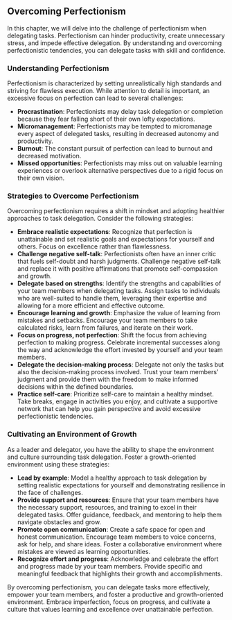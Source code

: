 Overcoming Perfectionism
-----------------------------------

In this chapter, we will delve into the challenge of perfectionism when delegating tasks. Perfectionism can hinder productivity, create unnecessary stress, and impede effective delegation. By understanding and overcoming perfectionistic tendencies, you can delegate tasks with skill and confidence.

### Understanding Perfectionism

Perfectionism is characterized by setting unrealistically high standards and striving for flawless execution. While attention to detail is important, an excessive focus on perfection can lead to several challenges:

* **Procrastination**: Perfectionists may delay task delegation or completion because they fear falling short of their own lofty expectations.
* **Micromanagement**: Perfectionists may be tempted to micromanage every aspect of delegated tasks, resulting in decreased autonomy and productivity.
* **Burnout**: The constant pursuit of perfection can lead to burnout and decreased motivation.
* **Missed opportunities**: Perfectionists may miss out on valuable learning experiences or overlook alternative perspectives due to a rigid focus on their own vision.

### Strategies to Overcome Perfectionism

Overcoming perfectionism requires a shift in mindset and adopting healthier approaches to task delegation. Consider the following strategies:

* **Embrace realistic expectations**: Recognize that perfection is unattainable and set realistic goals and expectations for yourself and others. Focus on excellence rather than flawlessness.
* **Challenge negative self-talk**: Perfectionists often have an inner critic that fuels self-doubt and harsh judgments. Challenge negative self-talk and replace it with positive affirmations that promote self-compassion and growth.
* **Delegate based on strengths**: Identify the strengths and capabilities of your team members when delegating tasks. Assign tasks to individuals who are well-suited to handle them, leveraging their expertise and allowing for a more efficient and effective outcome.
* **Encourage learning and growth**: Emphasize the value of learning from mistakes and setbacks. Encourage your team members to take calculated risks, learn from failures, and iterate on their work.
* **Focus on progress, not perfection**: Shift the focus from achieving perfection to making progress. Celebrate incremental successes along the way and acknowledge the effort invested by yourself and your team members.
* **Delegate the decision-making process**: Delegate not only the tasks but also the decision-making process involved. Trust your team members' judgment and provide them with the freedom to make informed decisions within the defined boundaries.
* **Practice self-care**: Prioritize self-care to maintain a healthy mindset. Take breaks, engage in activities you enjoy, and cultivate a supportive network that can help you gain perspective and avoid excessive perfectionistic tendencies.

### Cultivating an Environment of Growth

As a leader and delegator, you have the ability to shape the environment and culture surrounding task delegation. Foster a growth-oriented environment using these strategies:

* **Lead by example**: Model a healthy approach to task delegation by setting realistic expectations for yourself and demonstrating resilience in the face of challenges.
* **Provide support and resources**: Ensure that your team members have the necessary support, resources, and training to excel in their delegated tasks. Offer guidance, feedback, and mentoring to help them navigate obstacles and grow.
* **Promote open communication**: Create a safe space for open and honest communication. Encourage team members to voice concerns, ask for help, and share ideas. Foster a collaborative environment where mistakes are viewed as learning opportunities.
* **Recognize effort and progress**: Acknowledge and celebrate the effort and progress made by your team members. Provide specific and meaningful feedback that highlights their growth and accomplishments.

By overcoming perfectionism, you can delegate tasks more effectively, empower your team members, and foster a productive and growth-oriented environment. Embrace imperfection, focus on progress, and cultivate a culture that values learning and excellence over unattainable perfection.
